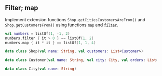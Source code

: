 ## Filter; map

Implement extension functions `Shop.getCitiesCustomersAreFrom()`
and `Shop.getCustomersFrom()` using functions [`map`][1] and [`filter`][2].

```kotlin
val numbers = listOf(1, -1, 2)
numbers.filter { it > 0 } == listOf(1, 2)
numbers.map { it * it } == listOf(1, 1, 4)

data class Shop(val name: String, val customers: List<Customer>)

data class Customer(val name: String, val city: City, val orders: List<Order>)

data class City(val name: String)
```

[1]: https://kotlinlang.org/api/latest/jvm/stdlib/kotlin.collections/kotlin.-iterable/map.html
[2]: https://kotlinlang.org/api/latest/jvm/stdlib/kotlin.collections/kotlin.-iterable/filter.html